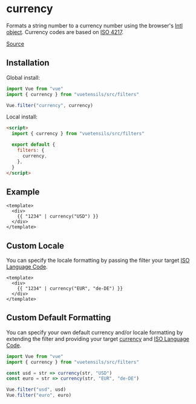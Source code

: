 # currency

Formats a string number to a currency number using the browser's [Intl object](https://developer.mozilla.org/en-US/docs/Web/JavaScript/Reference/Global_Objects/Intl). Currency codes are based on [ISO 4217](https://en.wikipedia.org/wiki/ISO_4217).

[Source](https://github.com/Stegosource/vuetensils/blob/master/src/filters.js)

## Installation

Global install:

```js
import Vue from "vue"
import { currency } from "vuetensils/src/filters"

Vue.filter("currency", currency)
```

Local install:

```html
<script>
  import { currency } from "vuetensils/src/filters"

  export default {
    filters: {
      currency,
    },
  }
</script>
```

## Example

```vue live
<template>
  <div>
    {{ "1234" | currency("USD") }}
  </div>
</template>
```

## Custom Locale

You can specify the locale formatting by passing the filter your target [ISO Language Code](http://www.lingoes.net/en/translator/langcode.htm).

```vue live
<template>
  <div>
    {{ "1234" | currency("EUR", "de-DE") }}
  </div>
</template>
```

## Custom Default Formatting

You can specify your own default currency and/or locale formatting by extending the filter and providing your target [currency](https://en.wikipedia.org/wiki/ISO_4217) and [ISO Language Code](http://www.lingoes.net/en/translator/langcode.htm).

```js
import Vue from "vue"
import { currency } from "vuetensils/src/filters"

const usd = str => currency(str, "USD")
const euro = str => currency(str, "EUR", "de-DE")

Vue.filter("usd", usd)
Vue.filter("euro", euro)
```
